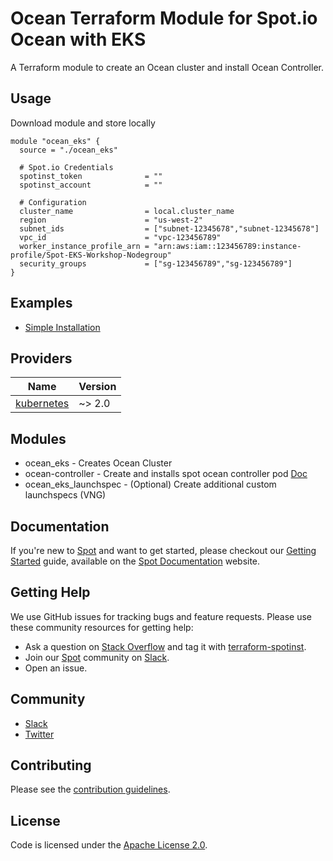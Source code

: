 # Ocean Terraform Module for Spot.io Ocean with EKS

A Terraform module to create an Ocean cluster and install Ocean Controller.

## Usage
Download module and store locally
```hcl
module "ocean_eks" {
  source = "./ocean_eks"

  # Spot.io Credentials
  spotinst_token              = ""
  spotinst_account            = ""

  # Configuration
  cluster_name                = local.cluster_name
  region                      = "us-west-2"
  subnet_ids                  = ["subnet-12345678","subnet-12345678"]
  vpc_id                      = "vpc-123456789"
  worker_instance_profile_arn = "arn:aws:iam::123456789:instance-profile/Spot-EKS-Workshop-Nodegroup"
  security_groups             = ["sg-123456789","sg-123456789"]
}
```

## Examples

- [Simple Installation](https://github.com/spotinst/spotinst-examples/blob/master/Terraform/Ocean/AWS/EKS/main.tf)

## Providers

| Name | Version |
|------|---------|
| <a name="provider_kubernetes"></a> [kubernetes](#provider\_kubernetes) | ~> 2.0 |

## Modules
* ocean_eks - Creates Ocean Cluster
* ocean-controller - Create and installs spot ocean controller pod [Doc](https://registry.terraform.io/modules/spotinst/ocean-controller/spotinst/latest)
* ocean_eks_launchspec - (Optional) Create additional custom launchspecs (VNG)

## Documentation

If you're new to [Spot](https://spot.io/) and want to get started, please checkout our [Getting Started](https://docs.spot.io/connect-your-cloud-provider/) guide, available on the [Spot Documentation](https://docs.spot.io/) website.

## Getting Help

We use GitHub issues for tracking bugs and feature requests. Please use these community resources for getting help:

- Ask a question on [Stack Overflow](https://stackoverflow.com/) and tag it with [terraform-spotinst](https://stackoverflow.com/questions/tagged/terraform-spotinst/).
- Join our [Spot](https://spot.io/) community on [Slack](http://slack.spot.io/).
- Open an issue.

## Community

- [Slack](http://slack.spot.io/)
- [Twitter](https://twitter.com/spot_hq/)

## Contributing

Please see the [contribution guidelines](CONTRIBUTING.md).

## License

Code is licensed under the [Apache License 2.0](LICENSE).